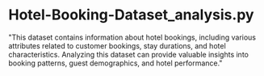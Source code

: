# Hotel-Booking-Dataset_analysis.py
"This dataset contains information about hotel bookings, including various attributes related to customer bookings, stay durations, and hotel characteristics. Analyzing this dataset can provide valuable insights into booking patterns, guest demographics, and hotel performance."
